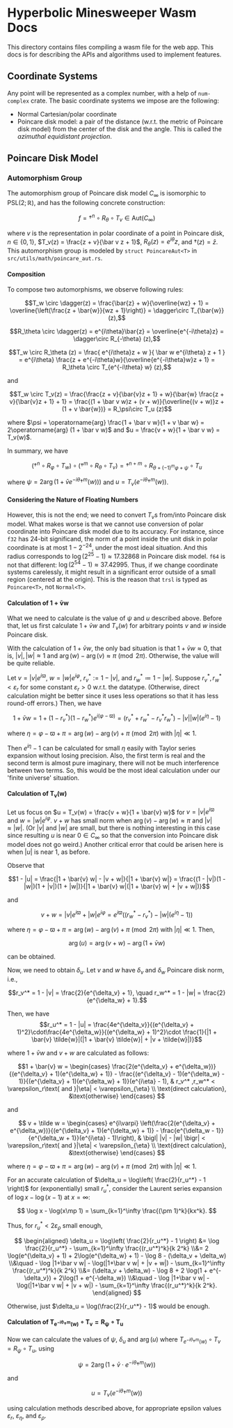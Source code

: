 # Hyperbolic Minesweeper Wasm Docs

This directory contains files compiling a wasm file for the web app. This docs is for describing the APIs and algorithms used to implement features.

## Coordinate Systems

Any point will be represented as a complex number, with a help of `num-complex` crate. The basic coordinate systems we impose are the following:

* Normal Cartesian/polar coordinate
* Poincare disk model: a pair of the distance (w.r.t. the metric of Poincare disk model) from the center of the disk and the angle. This is called the *azimuthal equidistant projection*.


## Poincare Disk Model

### Automorphism Group

The automorphism group of Poincare disk model $C_\infty$ is isomorphic to $\mathrm{PSL}(2;\mathbb R)$, and has the following concrete construction:

$$f = \dagger^{n} \circ R_\theta \circ T_v \in \mathrm{Aut}(C_\infty)$$ 

where $v$ is the representation in polar coordinate of a point in Poincare disk, $n\in\{0,1\}$, $T_v(z) = \frac{z + v}{\bar v z + 1}$, $R_\theta(z) = e^{i\theta}z$, and $\dagger(z) = \bar{z}$. This automorphism group is modeled by `struct PoincareAut<T>` in `src/utils/math/poincare_aut.rs`.


#### Composition

To compose two automorphisms, we observe following rules:

$$T_w \circ \dagger(z) = \frac{\bar{z} + w}{\overline{wz} + 1} = \overline{\left(\frac{z + \bar{w}}{wz + 1}\right)} = \dagger\circ T_{\bar{w}}(z),$$ 

$$R_\theta \circ \dagger(z) = e^{i\theta}\bar{z} = \overline{e^{-i\theta}z} = \dagger\circ R_{-\theta} (z),$$ 

$$T_w \circ R_\theta (z) = \frac{ e^{i\theta}z + w }{ \bar w e^{i\theta} z + 1 } = e^{i\theta} \frac{z + e^{-i\theta}w}{\overline{e^{-i\theta}w}z + 1} = R_\theta \circ T_{e^{-i\theta} w} (z),$$ 

and

$$T_w \circ T_v(z) = \frac{\frac{z + v}{\bar{v}z + 1} + w}{\bar{w} \frac{z + v}{\bar{v}z + 1} + 1} = \frac{(1 + \bar v w)z + (v + w)}{\overline{(v + w)}z + (1 + v \bar{w})} = R_\psi\circ T_u (z)$$ 

where $\psi = \operatorname{arg} \frac{1 + \bar v w}{1 + v \bar w} = 2\operatorname{arg} (1 + \bar v w)$ and $u = \frac{v + w}{1 + \bar v w} = T_v(w)$.

In summary, we have

$$(\dagger^n \circ R_\varphi \circ T_w) \circ (\dagger^m \circ R_\theta \circ T_v) = \dagger^{n+m} \circ R_{\theta + (-1)^m \varphi + \psi} \circ T_u$$

where $\psi = 2 \operatorname{arg}(1 + \bar v e^{-i\theta} \dagger^m (w)))$ and $u = T_v(e^{-i\theta} \dagger^m(w))$.


#### Considering the Nature of Floating Numbers

However, this is not the end; we need to convert $T_v$s from/into Poincare disk model. What makes worse is that we cannot use conversion of polar coordinate into Poincare disk model due to its accuracy. For instance, since `f32` has 24-bit significand, the norm of a point inside the unit disk in polar coordinate is at most $1 - 2^{-24}$, under the most ideal situation. And this radius corresponds to $\log(2^{25} - 1) \approx 17.32868$ in Poincare disk model. `f64` is not that different: $\log(2^{54} - 1) \approx 37.42995$. Thus, if we change coordinate systems carelessly, it might result in a significant error outside of a small region (centered at the origin). This is the reason that `trsl` is typed as `Poincare<T>`, not `Normal<T>`.


#### Calculation of $\boldsymbol{1 + \bar v w}$

What we need to calculate is the value of $\psi$ and $u$ described above. Before that, let us first calculate $1 + \bar v w$ and $T_v(w)$ for arbitrary points $v$ and $w$ inside Poincare disk.

With the calculation of $1 + \bar{v} w$, the only bad situation is that $1 + \bar{v} w \approx 0$, that is, $|v|,|w|\approx 1$ and $\operatorname{arg}(w) - \operatorname{arg}(v) \approx \pi \pmod{2\pi}$. Otherwise, the value will be quite reliable.

Let $v = |v| e^{i\varpi}$, $w = |w| e^{i\varphi}$, $r_v^* := 1 - |v|$, and $r_w^* \coloneqq 1 - |w|$. Suppose $r_v^*, r_w^* < \varepsilon_r$ for some constant $\varepsilon_r > 0$ w.r.t. the datatype. (Otherwise, direct calculation might be better since it uses less operations so that it has less round-off errors.) Then, we have

$$1 + \bar{v} w = 1 + (1 - r_v^*)(1 - r_w^*) e^{i(\varphi - \varpi)} = (r_v^* + r_w^* - r_v^* r_w^*) - |v||w|(e^{i\eta} - 1)$$ 

where $\eta = \varphi - \varpi + \pi = \operatorname{arg}(w) - \operatorname{arg}(v) + \pi \pmod{2\pi}$ with $|\eta| \ll 1$.

Then $e^{i\eta} - 1$ can be calculated for small $\eta$ easily with Taylor series expansion without losing precision. Also, the first term is real and the second term is almost pure imaginary, there will not be much interference between two terms. So, this would be the most ideal calculation under our 'finite universe' situation.


#### Calculation of $\boldsymbol{T_v(w)}$

Let us focus on $u = T_v(w) = \frac{v + w}{1 + \bar{v} w}$ for $v=|v|e^{i\varpi}$ and $w=|w|e^{i\varphi}$. $v + w$ has small norm when $\operatorname{arg}(v) - \operatorname{arg}(w) \approx \pi$ and $|v| \approx |w|$. (Or $|v|$ and $|w|$ are small, but there is nothing interesting in this case since resulting $u$ is near $0\in C_\infty$ so that the conversion into Poincare disk model does not go weird.) Another critical error that could be arisen here is when $|u|$ is near 1, as before.

Observe that

$$1 - |u| = \frac{|1 + \bar{v} w| - |v + w|}{|1 + \bar{v} w|} = \frac{(1 - |v|)(1 - |w|)(1 + |v|)(1 + |w|)}{|1 + \bar{v} w|(|1 + \bar{v} w| + |v + w|)}$$ 

and

$$v + w = |v| e^{i\varpi} + |w| e^{i\varphi} = e^{i\varpi} ((r_w^* - r_v^*) - |w|(e^{i\eta} - 1))$$ 

where $\eta = \varphi - \varpi + \pi = \operatorname{arg}(w) - \operatorname{arg}(v) + \pi \pmod{2\pi}$ with $|\eta| \ll 1$. Then, 

$$\operatorname{arg}(u) = \operatorname{arg}(v + w) - \operatorname{arg}(1 + \bar{v} w)$$ 

can be obtained.

Now, we need to obtain $\delta_u$. Let $v$ and $w$ have $\delta_v$ and $\delta_w$ Poincare disk norm, i.e.,

$$r_v^* = 1 - |v| = \frac{2}{e^{\delta_v} + 1}, \quad r_w^* = 1 - |w| = \frac{2}{e^{\delta_w} + 1}.$$

Then, we have $$r_u^* = 1 - |u| = \frac{4e^{\delta_v}}{(e^{\delta_v} + 1)^2}\cdot\frac{4e^{\delta_w}}{(e^{\delta_w} + 1)^2}\cdot \frac{1}{|1 + \bar{v} \tilde{w}|(|1 + \bar{v} \tilde{w}| + |v + \tilde{w}|)}$$

where $1 + \bar{v} w$ and $v + w$ are calculated as follows:

$$1 + \bar{v} w = \begin{cases}
\frac{2(e^{\delta_v} + e^{\delta_w})}{(e^{\delta_v} + 1)(e^{\delta_w} + 1)} - \frac{(e^{\delta_v} - 1)(e^{\delta_w} - 1)}{(e^{\delta_v} + 1)(e^{\delta_w} + 1)}(e^{i\eta} - 1), & r_v^* ,r_w^* < \varepsilon_r\text{ and }|\eta| < \varepsilon_{\eta}  \\
\text{direct calculation}, &\text{otherwise}
\end{cases} $$

and

$$ v + \tilde w = \begin{cases}
e^{i\varpi} \left(\frac{2(e^{\delta_v} + e^{\delta_w})}{(e^{\delta_v} + 1)(e^{\delta_w} + 1)} - \frac{e^{\delta_w - 1}}{e^{\delta_w + 1}}(e^{i\eta} - 1)\right), & \bigl| |v| - |w| \bigr| < \varepsilon_r\text{ and }|\eta| < \varepsilon_{\eta}  \\
\text{direct calculation}, &\text{otherwise}
\end{cases} $$

where $\eta = \varphi - \varpi + \pi = \operatorname{arg}(w) - \operatorname{arg}(v) + \pi \pmod{2\pi}$ with $|\eta| \ll 1$.

For an accurate calculation of $\delta_u = \log\left( \frac{2}{r_u^*} - 1 \right)$ for (exponentially) small $r_u^*$, consider the Laurent series expansion of $\log x - \log(x-1)$ at $x=\infty$:

$$ \log x - \log(x\mp 1) = \sum_{k=1}^\infty \frac{(\pm 1)^k}{kx^k}. $$

Thus, for $r_u^* < 2 \varepsilon_{\rho}$ small enough,

$$ \begin{aligned}
\delta_u = \log\left( \frac{2}{r_u^*} - 1 \right) &= \log \frac{2}{r_u^*} - \sum_{k=1}^\infty \frac{(r_u^*)^k}{k 2^k}
\\&= 2 \log(e^{\delta_v} + 1) + 2\log(e^{\delta_w} + 1) - \log 8 - (\delta_v + \delta_w)
\\&\quad - \log |1+\bar v w| - \log(|1+\bar v w| + |v + w|) - \sum_{k=1}^\infty \frac{(r_u^*)^k}{k 2^k}
\\&= (\delta_v + \delta_w) - \log 8 + 2 \log(1 + e^{-\delta_v}) + 2\log(1 + e^{-\delta_w})
\\&\quad - \log |1+\bar v w| - \log(|1+\bar v w| + |v + w|) - \sum_{k=1}^\infty \frac{(r_u^*)^k}{k 2^k}.
\end{aligned} $$

Otherwise, just $\delta_u = \log(\frac{2}{r_u^*} - 1)$ would be enough.


#### Calculation of $\boldsymbol{T_{e^{-i\theta} \dagger^m(w)} \circ T_v = R_\psi \circ T_u}$

Now we can calculate the values of $\psi$, $\delta_u$ and $\operatorname{arg}(u)$ where $T_{e^{-i\theta} \dagger^m(w)} \circ T_v = R_\psi \circ T_u$, using

$$ \psi = 2 \operatorname{arg}(1 + \bar v \cdot e^{-i\theta} \dagger^m (w)) $$

and

$$ u = T_v(e^{-i\theta} \dagger^m(w)) $$

using calculation methods described above, for appropriate epsilon values $\varepsilon_r$, $\varepsilon_\eta$, and $\varepsilon_\rho$.

